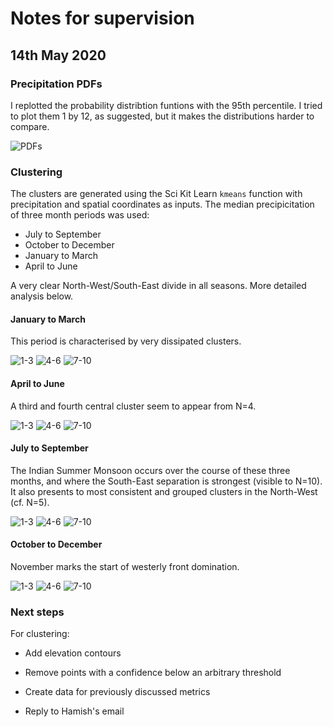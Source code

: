 # Notes for supervision

## 14th May 2020

### Precipitation PDFs

I replotted the probability distribtion funtions with the 95th percentile. I tried to plot them 1 by 12, as suggested, but it makes the distributions harder to compare.

![PDFs](https://dl.dropboxusercontent.com/s/inuuy3yqilus73x/Screenshot%202020-05-13%20at%2022.06.23.png?dl=0)

### Clustering

The clusters are generated using the Sci Kit Learn `kmeans` function with precipitation and spatial coordinates as inputs. The median precipicitation of three month periods was used:

* July to September
* October to December
* January to March
* April to June

A very clear North-West/South-East divide in all seasons. More detailed analysis below.

#### January to March

This period is characterised by very dissipated clusters.

![1-3](https://dl.dropboxusercontent.com/s/fjx9cdgvzm9p3az/Screenshot%202020-05-13%20at%2021.45.02.png?dl=0)
![4-6](https://dl.dropboxusercontent.com/s/z5tockgm4k36bcb/Screenshot%202020-05-13%20at%2021.44.58.png?dl=0)
![7-10](https://dl.dropboxusercontent.com/s/7au59ud2fb1i1z6/Screenshot%202020-05-13%20at%2021.44.52.png?dl=0)

#### April to June

A third and fourth central cluster seem to appear from N=4.

![1-3](https://dl.dropboxusercontent.com/s/vyc372lrh46h0xj/Screenshot%202020-05-13%20at%2021.44.33.png?dl=0)
![4-6](https://dl.dropboxusercontent.com/s/h4wpctpbs2ckt4d/Screenshot%202020-05-13%20at%2021.44.02.png?dl=0)
![7-10](https://dl.dropboxusercontent.com/s/yjti6je63z7v3u3/Screenshot%202020-05-13%20at%2021.43.53.png?dl=0)

#### July to September

The Indian Summer Monsoon occurs over the course of these three months, and where the South-East separation is strongest (visible to N=10). It also presents to most consistent and grouped clusters in the North-West (cf. N=5).

![1-3](https://dl.dropboxusercontent.com/s/3ha2i6gazanp17y/Screenshot%202020-05-13%20at%2021.46.23.png?dl=0)
![4-6](https://dl.dropboxusercontent.com/s/ibt5krjbk3plro1/Screenshot%202020-05-13%20at%2021.45.36.png?dl=0)
![7-10](https://dl.dropboxusercontent.com/s/bigsyear65m9nj8/Screenshot%202020-05-13%20at%2021.45.24.png?dl=0)

#### October to December

November marks the start of westerly front domination.

![1-3](https://dl.dropboxusercontent.com/s/yjattvs9phds6y2/Screenshot%202020-05-13%20at%2021.45.19.png?dl=0)
![4-6](https://dl.dropboxusercontent.com/s/rovj92ps5ufv6vc/Screenshot%202020-05-13%20at%2021.45.13.png?dl=0)
![7-10](https://dl.dropboxusercontent.com/s/l8qdtvl652rpn82/Screenshot%202020-05-13%20at%2021.45.07.png?dl=0)


### Next steps

For clustering:

* Add elevation contours
* Remove points with a confidence below an arbitrary threshold

* Create data for previously discussed metrics
* Reply to Hamish's email
